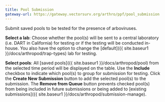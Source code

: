 ```yaml
---
title: Pool Submission
gateway-url: https://gateway.vectorsurv.org/arthro/ppf/pool_submission
---
```

Submit saved pools to be tested for the presence of arboviruses.

**Select a lab**: Choose whether the pool(s) will be sent to a central laboratory (i.e. DART in California) for testing or if the testing will be conducted in-house. You also have the option to change the [default]({{ site.baseur1 }}/docs/arthropod/trap-types) lab for testing.

**Select pools**: All [saved pools]({{ site.baseur1 }}/docs/arthropod/pool) from the selected time period will be displayed on the table. Use the **Include** checkbox to indicate which pool(s) to group for submission for testing. Click the **Create New Submission** button to add the selected pool(s) to the submission. The **Remove from Queue** button prevents checked pool(s) from being included in future submissions or being added to [existing submissions]({{ site.baseur1 }}/docs/arthropod/submission-manage).
